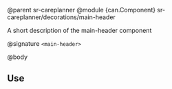 @parent sr-careplanner
@module {can.Component} sr-careplanner/decorations/main-header <main-header>

A short description of the main-header component

@signature `<main-header>`

@body

## Use

